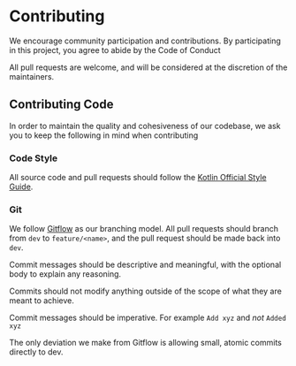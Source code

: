 # Contributing
We encourage community participation and contributions.
By participating in this project, you agree to abide by the Code of Conduct

All pull requests are welcome, and will be considered at the discretion of the maintainers.

## Contributing Code
In order to maintain the quality and cohesiveness of our codebase,
we ask you to keep the following in mind when contributing

### Code Style
All source code and pull requests should follow the [Kotlin Official Style Guide].

### Git
We follow [Gitflow] as our branching model.
All pull requests should branch from `dev` to `feature/<name>`, and the pull request should be made back into `dev`.

Commit messages should be descriptive and meaningful, with the optional body to explain any reasoning.

Commits should not modify anything outside of the scope of what they are meant to achieve.

Commit messages should be imperative. For example `Add xyz` and *not* `Added xyz`

The only deviation we make from Gitflow is allowing small, atomic commits directly to dev.

[kotlin official style guide]: https://kotlinlang.org/docs/reference/coding-conventions.html
[gitflow]: https://www.atlassian.com/git/tutorials/comparing-workflows/gitflow-workflow
